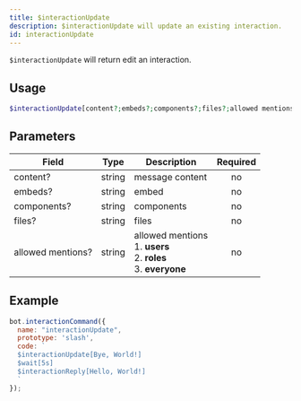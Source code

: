```yaml
---
title: $interactionUpdate 
description: $interactionUpdate will update an existing interaction.
id: interactionUpdate
---
```


`$interactionUpdate` will return edit an interaction.

## Usage

```php
$interactionUpdate[content?;embeds?;components?;files?;allowed mentions?]
```

## Parameters 


| Field     | Type    | Description                                        | Required |
|-----------|---------|----------------------------------------------------| :------: |
| content?    | string  | message content                             | no      |
| embeds?    | string  | embed                             | no      |
| components?    | string  | components                             | no      |
| files?    | string  | files                             | no      |
| allowed mentions?    | string  | allowed mentions <br> 1. **users** <br> 2. **roles** <br> 3. **everyone**                             | no      |


## Example

```javascript
bot.interactionCommand({
  name: "interactionUpdate",
  prototype: 'slash',
  code: `
  $interactionUpdate[Bye, World!]
  $wait[5s]
  $interactionReply[Hello, World!]
  `
});
```
